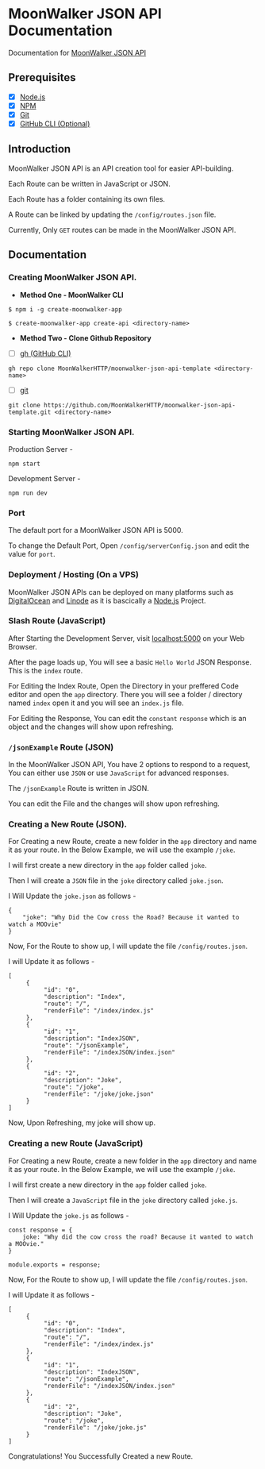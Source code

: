 # MoonWalker JSON API Documentation
Documentation for [MoonWalker JSON API](https://github.com/MoonWalkerHTTP)

## Prerequisites

- [x] [Node.js](https://nodejs.org)
- [x] [NPM](https://npmjs.org)
- [x] [Git](https://git-scm.com)
- [x] [GitHub CLI (Optional)](https://cli.github.com)

## Introduction 
MoonWalker JSON API is an API creation tool for easier API-building. 

Each Route can be written in JavaScript or JSON. 

Each Route has a folder containing its own files. 

A Route can be linked by updating the `/config/routes.json` file.

Currently, Only `GET` routes can be made in the MoonWalker JSON API.

## Documentation

### Creating MoonWalker JSON API.

- **Method One - MoonWalker CLI**

```
$ npm i -g create-moonwalker-app

$ create-moonwalker-app create-api <directory-name>
```

- **Method Two - Clone Github Repository**

- [ ] [gh (GitHub CLI)](https://cli.github.com)

```
gh repo clone MoonWalkerHTTP/moonwalker-json-api-template <directory-name>
```

- [ ] [git](https://git-scm.com/)

```
git clone https://github.com/MoonWalkerHTTP/moonwalker-json-api-template.git <directory-name>
```

### Starting MoonWalker JSON API. 

Production Server - 
```
npm start
```

Development Server - 
```
npm run dev
```

### Port 

The default port for a MoonWalker JSON API is 5000. <br>

To change the Default Port, Open `/config/serverConfig.json` and edit the value for `port`.

### Deployment / Hosting (On a VPS)

MoonWalker JSON APIs can be deployed on many platforms such as [DigitalOcean](https://www.digitalocean.com/) and [Linode](https://www.linode.com/) as it is bascically a [Node.js](https://nodejs.org) Project.

### Slash Route (JavaScript)
After Starting the Development Server, visit [localhost:5000](http://localhost:5000) on your Web Browser.

After the page loads up, You will see a basic `Hello World` JSON Response. This is the `index` route. 

For Editing the Index Route, Open the Directory in your preffered Code editor and open the `app` directory. There you will see a folder / directory named `index` open it and you will see an `index.js` file. 

For Editing the Response, You can edit the `constant` `response` which is an object and the changes will show upon refreshing. 

### `/jsonExample` Route (JSON)
In the MoonWalker JSON API, You have 2 options to respond to a request, You can either use `JSON` or use `JavaScript` for advanced responses. 

The `/jsonExample` Route is written in JSON. 

You can edit the File and the changes will show upon refreshing. 

### Creating a New Route (JSON).
For Creating a new Route, create a new folder in the `app` directory and name it as your route. In the Below Example, we will use the example `/joke`. 

I will first create a new directory in the `app` folder called `joke`. 

Then I will create a `JSON` file in the `joke` directory called `joke.json`. 

I Will Update the `joke.json` as follows - 
```
{
    "joke": "Why Did the Cow cross the Road? Because it wanted to watch a MOOvie"
}
```

Now, For the Route to show up, I will update the file `/config/routes.json`. 

I will Update it as follows - 
```
[
     {
          "id": "0",
          "description": "Index", 
          "route": "/",
          "renderFile": "/index/index.js"
     }, 
     {
          "id": "1", 
          "description": "IndexJSON", 
          "route": "/jsonExample", 
          "renderFile": "/indexJSON/index.json"
     }, 
     {
          "id": "2", 
          "description": "Joke", 
          "route": "/joke", 
          "renderFile": "/joke/joke.json"
     }
]
```
Now, Upon Refreshing, my joke will show up.

### Creating a new Route (JavaScript)

For Creating a new Route, create a new folder in the `app` directory and name it as your route. In the Below Example, we will use the example `/joke`. 

I will first create a new directory in the `app` folder called `joke`. 

Then I will create a `JavaScript` file in the `joke` directory called `joke.js`. 

I Will Update the `joke.js` as follows - 
```
const response = {
    joke: "Why did the cow cross the road? Because it wanted to watch a MOOvie."
}

module.exports = response;
```

Now, For the Route to show up, I will update the file `/config/routes.json`. 

I will Update it as follows - 
```
[
     {
          "id": "0",
          "description": "Index", 
          "route": "/",
          "renderFile": "/index/index.js"
     }, 
     {
          "id": "1", 
          "description": "IndexJSON", 
          "route": "/jsonExample", 
          "renderFile": "/indexJSON/index.json"
     }, 
     {
          "id": "2", 
          "description": "Joke", 
          "route": "/joke", 
          "renderFile": "/joke/joke.js"
     }
]
```

Congratulations! You Successfully Created a new Route.














